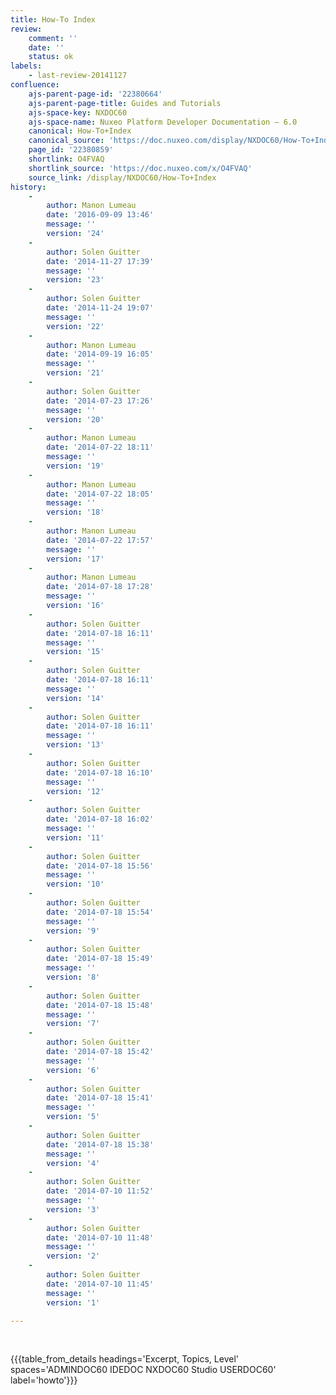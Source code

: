 ```yaml
---
title: How-To Index
review:
    comment: ''
    date: ''
    status: ok
labels:
    - last-review-20141127
confluence:
    ajs-parent-page-id: '22380664'
    ajs-parent-page-title: Guides and Tutorials
    ajs-space-key: NXDOC60
    ajs-space-name: Nuxeo Platform Developer Documentation — 6.0
    canonical: How-To+Index
    canonical_source: 'https://doc.nuxeo.com/display/NXDOC60/How-To+Index'
    page_id: '22380859'
    shortlink: O4FVAQ
    shortlink_source: 'https://doc.nuxeo.com/x/O4FVAQ'
    source_link: /display/NXDOC60/How-To+Index
history:
    -
        author: Manon Lumeau
        date: '2016-09-09 13:46'
        message: ''
        version: '24'
    -
        author: Solen Guitter
        date: '2014-11-27 17:39'
        message: ''
        version: '23'
    -
        author: Solen Guitter
        date: '2014-11-24 19:07'
        message: ''
        version: '22'
    -
        author: Manon Lumeau
        date: '2014-09-19 16:05'
        message: ''
        version: '21'
    -
        author: Solen Guitter
        date: '2014-07-23 17:26'
        message: ''
        version: '20'
    -
        author: Manon Lumeau
        date: '2014-07-22 18:11'
        message: ''
        version: '19'
    -
        author: Manon Lumeau
        date: '2014-07-22 18:05'
        message: ''
        version: '18'
    -
        author: Manon Lumeau
        date: '2014-07-22 17:57'
        message: ''
        version: '17'
    -
        author: Manon Lumeau
        date: '2014-07-18 17:28'
        message: ''
        version: '16'
    -
        author: Solen Guitter
        date: '2014-07-18 16:11'
        message: ''
        version: '15'
    -
        author: Solen Guitter
        date: '2014-07-18 16:11'
        message: ''
        version: '14'
    -
        author: Solen Guitter
        date: '2014-07-18 16:11'
        message: ''
        version: '13'
    -
        author: Solen Guitter
        date: '2014-07-18 16:10'
        message: ''
        version: '12'
    -
        author: Solen Guitter
        date: '2014-07-18 16:02'
        message: ''
        version: '11'
    -
        author: Solen Guitter
        date: '2014-07-18 15:56'
        message: ''
        version: '10'
    -
        author: Solen Guitter
        date: '2014-07-18 15:54'
        message: ''
        version: '9'
    -
        author: Solen Guitter
        date: '2014-07-18 15:49'
        message: ''
        version: '8'
    -
        author: Solen Guitter
        date: '2014-07-18 15:48'
        message: ''
        version: '7'
    -
        author: Solen Guitter
        date: '2014-07-18 15:42'
        message: ''
        version: '6'
    -
        author: Solen Guitter
        date: '2014-07-18 15:41'
        message: ''
        version: '5'
    -
        author: Solen Guitter
        date: '2014-07-18 15:38'
        message: ''
        version: '4'
    -
        author: Solen Guitter
        date: '2014-07-10 11:52'
        message: ''
        version: '3'
    -
        author: Solen Guitter
        date: '2014-07-10 11:48'
        message: ''
        version: '2'
    -
        author: Solen Guitter
        date: '2014-07-10 11:45'
        message: ''
        version: '1'

---
```

&nbsp;

{{{table_from_details headings='Excerpt, Topics, Level' spaces='ADMINDOC60 IDEDOC NXDOC60 Studio USERDOC60' label='howto'}}}

